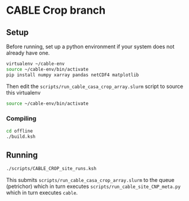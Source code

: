 # CABLE Crop branch

## Setup

Before running, set up a python environment if your system does not already have one.

```bash
virtualenv ~/cable-env
source ~/cable-env/bin/activate
pip install numpy xarray pandas netCDF4 matplotlib
```

Then edit the `scripts/run_cable_casa_crop_array.slurm` script to source this virtualenv

```bash
source ~/cable-env/bin/activate
```

### Compiling

```bash
cd offline
./build.ksh
```

## Running

```bash
./scripts/CABLE_CROP_site_runs.ksh
```

This submits `scripts/run_cable_casa_crop_array.slurm` to the queue (petrichor) which in turn
executes `scripts/run_cable_site_CNP_meta.py` which in turn executes `cable`.
